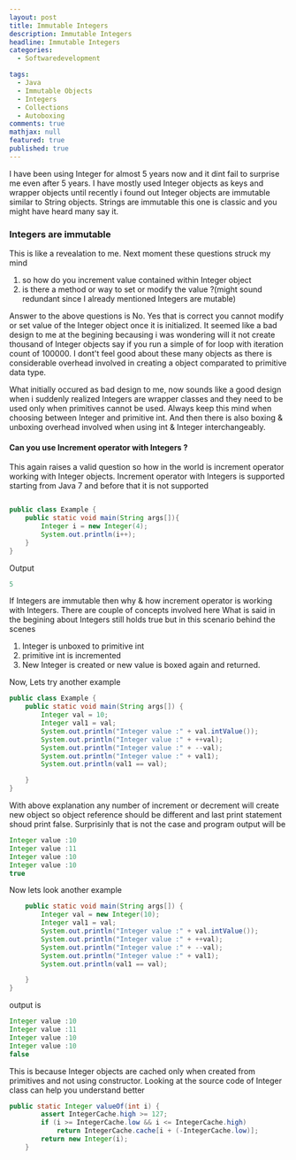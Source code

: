```yaml
---
layout: post
title: Immutable Integers
description: Immutable Integers
headline: Immutable Integers
categories:
  - Softwaredevelopment

tags: 
  - Java
  - Immutable Objects
  - Integers
  - Collections
  - Autoboxing 
comments: true
mathjax: null
featured: true 
published: true
---
```


I have been using Integer for almost 5 years now and it dint fail to surprise me even after 5 years. I have mostly used Integer objects as keys and wrapper objects until recently i found out Integer objects are immutable similar to String objects. Strings are immutable this one is classic and you might have heard many say it.

### Integers are immutable

This is like a revealation to me. Next moment these questions struck my mind 

1. so how do you increment value contained within Integer object 
2. is there a method or way to set or modify the value ?(might sound redundant since I already mentioned Integers are mutable)

Answer to the above questions is No. Yes that is correct you cannot modify or set value of the Integer object once it is initialized. It seemed like a bad design to me at the begining becausing i was wondering will it not create thousand of Integer objects say if you run a simple of for loop with iteration count of 100000. I dont't feel good about these many objects as there is considerable overhead involved in creating a object comparated to primitive data type.

What initially occured as bad design to me, now sounds like a good design when i suddenly realized Integers are wrapper classes and they need to be used only when primitives cannot be used. Always keep this mind when choosing between Integer and primitive int. And then there is also boxing & unboxing overhead involved when using int & Integer interchangeably.

#### Can you use Increment operator with Integers ?

This again raises a valid question so how in the world is increment operator working with Integer objects. Increment operator with Integers is supported starting from Java 7 and before that it is not supported 

``` java

public class Example {
	public static void main(String args[]){
		Integer i = new Integer(4);
		System.out.println(i++);
	}
}

```

Output 
``` java
5
```

If Integers are immutable then why & how increment operator is working with Integers. There are couple of concepts involved here What is said in the begining about Integers still holds true but in this scenario behind the scenes 

1. Integer is unboxed to primitive int 
2. primitive int is incremented 
3. New Integer is created or new value is boxed again and returned.

Now, Lets try another example 

``` java
public class Example {
	public static void main(String args[]) {
		Integer val = 10;
		Integer val1 = val;
		System.out.println("Integer value :" + val.intValue());
		System.out.println("Integer value :" + ++val);
		System.out.println("Integer value :" + --val);
		System.out.println("Integer value :" + val1);
		System.out.println(val1 == val);

	}
}
```

With above explanation any number of increment or decrement will create new object so object reference should be different and last print statement shoud print false. Surprisinly that is not the case and program output will be 

``` java 
Integer value :10
Integer value :11
Integer value :10
Integer value :10
true
```
 Now lets look another example 

``` java
 	public static void main(String args[]) {
		Integer val = new Integer(10);
		Integer val1 = val;
		System.out.println("Integer value :" + val.intValue());
		System.out.println("Integer value :" + ++val);
		System.out.println("Integer value :" + --val);
		System.out.println("Integer value :" + val1);
		System.out.println(val1 == val);

	}
}

```

output is 

``` java 
Integer value :10
Integer value :11
Integer value :10
Integer value :10
false
``` 

This is because Integer objects are cached only when created from primitives and not using constructor. Looking at the source code of Integer class can help you understand better 

``` java 
public static Integer valueOf(int i) {
        assert IntegerCache.high >= 127;
        if (i >= IntegerCache.low && i <= IntegerCache.high)
            return IntegerCache.cache[i + (-IntegerCache.low)];
        return new Integer(i);
    }
```
